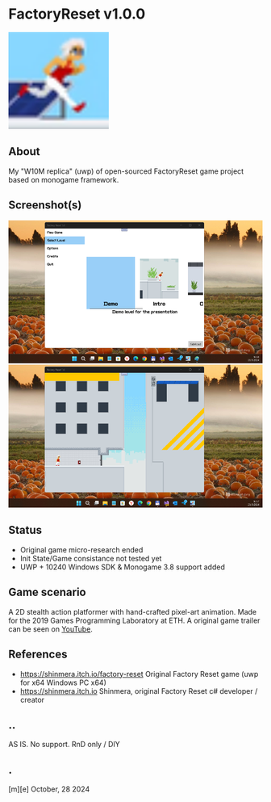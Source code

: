 # FactoryReset v1.0.0
![](Images/logo.png)


## About
My "W10M replica" (uwp) of open-sourced FactoryReset game project based on monogame framework.

## Screenshot(s)
![](Images/shot01.png)
![](Images/shot02.png)


## Status
- Original game micro-research ended
- Init State/Game consistance not tested yet
- UWP + 10240 Windows SDK & Monogame 3.8 support added 


## Game scenario
A 2D stealth action platformer with hand-crafted pixel-art animation. Made for the 2019 Games Programming Laboratory at ETH. A original game trailer can be seen on [YouTube](https://www.youtube.com/watch?v=L0zmt9HId54).


## References
- https://shinmera.itch.io/factory-reset Original Factory Reset game (uwp for x64 Windows PC x64)
- https://shinmera.itch.io Shinmera, original Factory Reset c# developer / creator


## ..
AS IS. No support. RnD only / DIY

## .
[m][e] October, 28 2024


